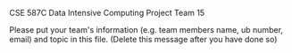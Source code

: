 CSE 587C Data Intensive Computing Project
Team 15

Please put your team's information (e.g. team members name, ub number, email) and topic in this file. (Delete this message after you have done so)
